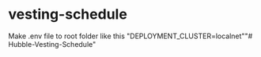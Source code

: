 # vesting-schedule

Make .env file to root folder like this
"DEPLOYMENT_CLUSTER=localnet""# Hubble-Vesting-Schedule" 

